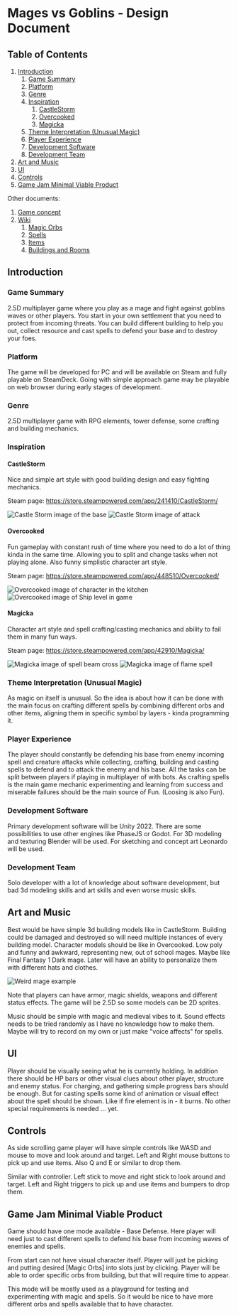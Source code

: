 # Mages vs Goblins - Design Document

## Table of Contents

1. [Introduction](#introduction)
    1. [Game Summary](#game-summary)
    2. [Platform](#platform)
    3. [Genre](#genre)
    4. [Inspiration](#inspiration)
        1. [CastleStorm](#castlestorm)
        2. [Overcooked](#overcooked)
        3. [Magicka](#magicka)
    5. [Theme Interpretation (Unusual Magic)](#theme-interpretation-unusual-magic)
    6. [Player Experience](#player-experience)
    7. [Development Software](#development-software)
    8. [Development Team](development_team.md)
2. [Art and Music](#art-and-music)
3. [UI](#ui)
4. [Controls](#controls)
5. [Game Jam Minimal Viable Product](#game-jam-minimal-viable-product)

Other documents:

1. [Game concept](game_concept.md)
2. [Wiki](development_team.md)
    1. [Magic Orbs](wiki/magic_orbs.md)
    2. [Spells](wiki/spells.md)
    3. [Items](wiki/items.md)
    4. [Buildings and Rooms](wiki/buildings.md)

## Introduction

### Game Summary

2.5D multiplayer game where you play as a mage and fight against goblins waves or other players. You start in your own settlement that you need to protect from incoming threats. You can build different building to help you out, collect resource and cast spells to defend your base and to destroy your foes.

### Platform

The game will be developed for PC and will be available on Steam and fully playable on SteamDeck.
Going with simple approach game may be playable on web browser during early stages of development.

### Genre

2.5D multiplayer game with RPG elements, tower defense, some crafting and building mechanics.

### Inspiration

#### CastleStorm

Nice and simple art style with good building design and easy fighting mechanics.

Steam page: <https://store.steampowered.com/app/241410/CastleStorm/>

![Castle Storm image of the base](images/steam_castle_storm_base.jpg)
![Castle Storm image of attack](images/steam_castle_storm_attack.jpg)

#### Overcooked

Fun gameplay with constant rush of time where you need to do a lot of thing kinda in the same time. Allowing you to split and change tasks when not playing alone. Also funny simplistic character art style.

Steam page: <https://store.steampowered.com/app/448510/Overcooked/>

![Overcooked image of character in the kitchen](images/steam_overcooked_kitchen_characters.jpg)
![Overcooked image of Ship level in game](images/steam_overcooked_level_ship.jpg)

#### Magicka

Character art style and spell crafting/casting mechanics and ability to fail them in many fun ways.

Steam page: <https://store.steampowered.com/app/42910/Magicka/>

![Magicka image of spell beam cross](images/steam_magicka_spell_cross.jpg)
![Magicka image of flame spell](images/steam_magicka_spell_flame.jpg)

### Theme Interpretation (Unusual Magic)

As magic on itself is unusual. So the idea is about how it can be done with the main focus on crafting different spells by combining different orbs and other items, aligning them in specific symbol by layers - kinda programming it.

### Player Experience

The player should constantly be defending his base from enemy incoming spell and creature attacks while collecting, crafting, building and casting spells to defend and to attack the enemy and his base. All the tasks can be split between players if playing in multiplayer of with bots.
As crafting spells is the main game mechanic experimenting and learning from success and miserable failures should be the main source of Fun. (Loosing is also Fun).

### Development Software

Primary development software will be Unity 2022.
There are some possibilities to use other engines like PhaseJS or Godot.
For 3D modeling and texturing Blender will be used.
For sketching and concept art Leonardo will be used.

### Development Team

Solo developer with a lot of knowledge about software development, but bad 3d modeling skills and art skills and even worse music skills.

## Art and Music

Best would be have simple 3d building models like in CastleStorm. Building could be damaged and destroyed so will need multiple instances of every building model.
Character models should be like in Overcooked. Low poly and funny and awkward, representing new, out of school mages. Maybe like Final Fantasy 1 Dark mage. Later will have an ability to personalize them with different hats and clothes.

![Weird mage example](images/mage_weird_example.png)

Note that players can have armor, magic shields, weapons and different status effects.
The game will be 2.5D so some models can be 2D sprites.

Music should be simple with magic and medieval vibes to it.
Sound effects needs to be tried randomly as I have no knowledge how to make them. Maybe will try to record on my own or just make "voice affects" for spells.

## UI

Player should be visually seeing what he is currently holding.
In addition there should be HP bars or other visual clues about other player, structure and enemy status.
For charging, and gathering simple progress bars should be enough. But for casting spells some kind of animation or visual effect about the spell should be shown. Like if fire element is in - it burns.
No other special requirements is needed ... yet.

## Controls

As side scrolling game player will have simple controls like WASD and mouse to move and look around and target. Left and Right mouse buttons to pick up and use items. Also Q and E or similar to drop them.

Similar with controller. Left stick to move and right stick to look around and target. Left and Right triggers to pick up and use items and bumpers to drop them.

## Game Jam Minimal Viable Product

Game should have one mode available - Base Defense.
Here player will need just to cast different spells to defend his base from incoming waves of enemies and spells.

From start can not have visual character itself. Player will just be picking and putting desired [Magic Orbs] into slots just by clicking.
Player will be able to order specific orbs from building, but that will require time to appear.

This mode will be mostly used as a playground for testing and experimenting with magic and spells.
So it would be nice to have more different orbs and spells available that to have character.
